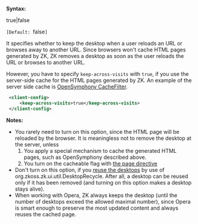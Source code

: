 **Syntax:**

<keep-across-visits>true|false</keep-across-visits>

`[Default: `false`]`

It specifies whether to keep the desktop when a user reloads an URL or
browses away to another URL. Since browsers won't cache HTML pages
generated by ZK, ZK removes a desktop as soon as the user reloads the
URL or browses to another URL.

However, you have to specify `keep-across-visits` with `true`, if you
use the server-side cache for the HTML pages generated by ZK. An example
of the server side cache is [OpenSymphony
CacheFilter](http://www.opensymphony.com/oscache/wiki/CacheFilter.html).

```xml
 <client-config>
     <keep-across-visits>true</keep-across-visits>
 </client-config>
```

**Notes:**

- You rarely need to turn on this option, since the HTML page will be
  reloaded by the browser. It is meaningless not to remove the desktop
  at the server, unless
  1.  You apply a special mechanism to cache the generated HTML pages,
      such as OpenSymphony described above.
  2.  You turn on the cacheable flag with [the page
      directive](ZUML_Reference/ZUML/Processing_Instructions/page)
- Don't turn on this option, if you [reuse the
  desktops]({{site.baseurl}}/zk_dev_ref/performance_tips/reuse_desktops)
  by use of
  <javadoc type="interface">org.zkoss.zk.ui.util.DesktopRecycle</javadoc>.
  After all, a desktop can be reused only if it has been removed (and
  turning on this option makes a desktop stays alive).
- When working with Opera, ZK always keeps the desktop (until the number
  of desktops exceed the allowed maximal number), since Opera is smart
  enough to preserve the most updated content and always reuses the
  cached page.



